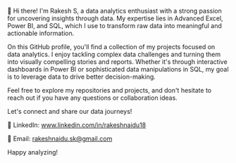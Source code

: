 👋 Hi there! I'm Rakesh S, a data analytics enthusiast with a strong passion for uncovering insights through data. 
My expertise lies in Advanced Excel, Power BI, and SQL, which I use to transform raw data into meaningful and actionable information.

On this GitHub profile, you'll find a collection of my projects focused on data analytics. 
I enjoy tackling complex data challenges and turning them into visually compelling stories and reports. 
Whether it's through interactive dashboards in Power BI or sophisticated data manipulations in SQL, my goal is to leverage data to drive better decision-making.

Feel free to explore my repositories and projects, and don't hesitate to reach out if you have any questions or collaboration ideas. 

Let's connect and share our data journeys!

🔗 LinkedIn: www.linkedin.com/in/rakeshnaidu18

📧 Email: rakeshnaidu.sk@gmail.com

Happy analyzing!
